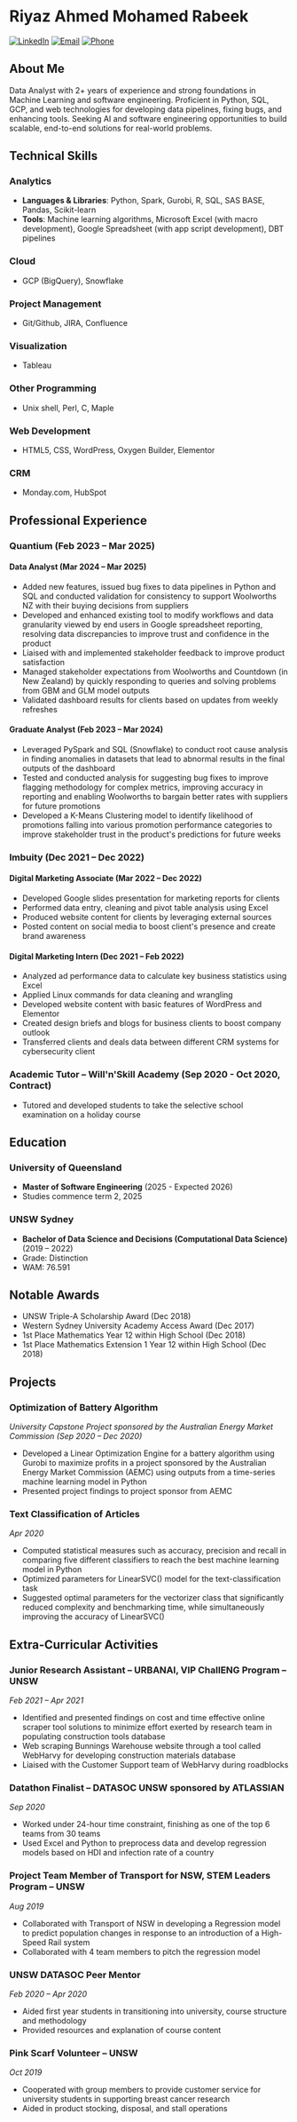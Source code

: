# Riyaz Ahmed Mohamed Rabeek

[![LinkedIn](https://img.shields.io/badge/LinkedIn-Connect-blue)](https://www.linkedin.com/in/riyazahmedmohamedrabeek)
[![Email](https://img.shields.io/badge/Email-Contact-red)](mailto:riyazahmed2001@gmail.com)
[![Phone](https://img.shields.io/badge/Phone-%2B61%20451246689-green)](tel:+61451246689)

## About Me

Data Analyst with 2+ years of experience and strong foundations in Machine Learning and software engineering. Proficient in Python, SQL, GCP, and web technologies for developing data pipelines, fixing bugs, and enhancing tools. Seeking AI and software engineering opportunities to build scalable, end-to-end solutions for real-world problems.

## Technical Skills

### Analytics
- **Languages & Libraries**: Python, Spark, Gurobi, R, SQL, SAS BASE, Pandas, Scikit-learn
- **Tools**: Machine learning algorithms, Microsoft Excel (with macro development), Google Spreadsheet (with app script development), DBT pipelines

### Cloud
- GCP (BigQuery), Snowflake

### Project Management
- Git/Github, JIRA, Confluence

### Visualization
- Tableau

### Other Programming
- Unix shell, Perl, C, Maple

### Web Development
- HTML5, CSS, WordPress, Oxygen Builder, Elementor

### CRM
- Monday.com, HubSpot

## Professional Experience

### Quantium (Feb 2023 – Mar 2025)

#### Data Analyst (Mar 2024 – Mar 2025)
- Added new features, issued bug fixes to data pipelines in Python and SQL and conducted validation for consistency to support Woolworths NZ with their buying decisions from suppliers
- Developed and enhanced existing tool to modify workflows and data granularity viewed by end users in Google spreadsheet reporting, resolving data discrepancies to improve trust and confidence in the product
- Liaised with and implemented stakeholder feedback to improve product satisfaction
- Managed stakeholder expectations from Woolworths and Countdown (in New Zealand) by quickly responding to queries and solving problems from GBM and GLM model outputs
- Validated dashboard results for clients based on updates from weekly refreshes

#### Graduate Analyst (Feb 2023 – Mar 2024)
- Leveraged PySpark and SQL (Snowflake) to conduct root cause analysis in finding anomalies in datasets that lead to abnormal results in the final outputs of the dashboard
- Tested and conducted analysis for suggesting bug fixes to improve flagging methodology for complex metrics, improving accuracy in reporting and enabling Woolworths to bargain better rates with suppliers for future promotions
- Developed a K-Means Clustering model to identify likelihood of promotions falling into various promotion performance categories to improve stakeholder trust in the product's predictions for future weeks

### Imbuity (Dec 2021 – Dec 2022)

#### Digital Marketing Associate (Mar 2022 – Dec 2022)
- Developed Google slides presentation for marketing reports for clients
- Performed data entry, cleaning and pivot table analysis using Excel
- Produced website content for clients by leveraging external sources
- Posted content on social media to boost client's presence and create brand awareness

#### Digital Marketing Intern (Dec 2021 – Feb 2022)
- Analyzed ad performance data to calculate key business statistics using Excel
- Applied Linux commands for data cleaning and wrangling
- Developed website content with basic features of WordPress and Elementor
- Created design briefs and blogs for business clients to boost company outlook
- Transferred clients and deals data between different CRM systems for cybersecurity client

### Academic Tutor – Will'n'Skill Academy (Sep 2020 - Oct 2020, Contract)
- Tutored and developed students to take the selective school examination on a holiday course

## Education

### University of Queensland
- **Master of Software Engineering** (2025 - Expected 2026)
- Studies commence term 2, 2025

### UNSW Sydney
- **Bachelor of Data Science and Decisions (Computational Data Science)** (2019 – 2022)
- Grade: Distinction
- WAM: 76.591

## Notable Awards
- UNSW Triple-A Scholarship Award (Dec 2018)
- Western Sydney University Academy Access Award (Dec 2017)
- 1st Place Mathematics Year 12 within High School (Dec 2018)
- 1st Place Mathematics Extension 1 Year 12 within High School (Dec 2018)

## Projects

### Optimization of Battery Algorithm
*University Capstone Project sponsored by the Australian Energy Market Commission (Sep 2020 – Dec 2020)*
- Developed a Linear Optimization Engine for a battery algorithm using Gurobi to maximize profits in a project sponsored by the Australian Energy Market Commission (AEMC) using outputs from a time-series machine learning model in Python
- Presented project findings to project sponsor from AEMC

### Text Classification of Articles 
*Apr 2020*
- Computed statistical measures such as accuracy, precision and recall in comparing five different classifiers to reach the best machine learning model in Python
- Optimized parameters for LinearSVC() model for the text-classification task
- Suggested optimal parameters for the vectorizer class that significantly reduced complexity and benchmarking time, while simultaneously improving the accuracy of LinearSVC()

## Extra-Curricular Activities

### Junior Research Assistant – URBANAI, VIP ChallENG Program – UNSW 
*Feb 2021 – Apr 2021*
- Identified and presented findings on cost and time effective online scraper tool solutions to minimize effort exerted by research team in populating construction tools database
- Web scraping Bunnings Warehouse website through a tool called WebHarvy for developing construction materials database
- Liaised with the Customer Support team of WebHarvy during roadblocks

### Datathon Finalist – DATASOC UNSW sponsored by ATLASSIAN
*Sep 2020*
- Worked under 24-hour time constraint, finishing as one of the top 6 teams from 30 teams
- Used Excel and Python to preprocess data and develop regression models based on HDI and infection rate of a country

### Project Team Member of Transport for NSW, STEM Leaders Program – UNSW
*Aug 2019*
- Collaborated with Transport of NSW in developing a Regression model to predict population changes in response to an introduction of a High-Speed Rail system
- Collaborated with 4 team members to pitch the regression model

### UNSW DATASOC Peer Mentor 
*Feb 2020 – Apr 2020*
- Aided first year students in transitioning into university, course structure and methodology
- Provided resources and explanation of course content

### Pink Scarf Volunteer – UNSW 
*Oct 2019*
- Cooperated with group members to provide customer service for university students in supporting breast cancer research
- Aided in product stocking, disposal, and stall operations
